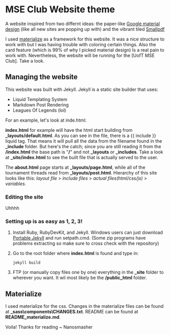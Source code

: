MSE Club Website theme
======================

A website inspired from two differnt ideas: the paper-like [Google material design](https://www.google.com/design/spec/material-design/introduction.html) (like all new sites are popping up with) and the vibrant tiled [Smallpdf](http://smallpdf.com)

I used [materialize](http://materializecss.com) as a framework for this website. It was a nice structure to work with but I was having trouble with coloring certain things. Also the card feature (which is 99% of why I picked material design) Is a real pain to work with. Nevertheless, the website will be running for the [UofT MSE Club]. Take a look.

Managing the website
--------------------

This website was built with Jekyll. Jekyll is a static site builder that uses:

 - Liquid Templating System
 - Markdown Post Rendering
 - Leagues Of Legends (lol)

For an example, let's look at inde.html:

**index.html** for example will have the html start building from **_layouts/default.html**. As you can see in the file, there is a {{ include }} liquid tag. That means it will pull all the data from the filename found in the **_include** folder. But here's the catch; since you are still reading it from the **/index.html** the base path is "**/**" and not **_layouts** or **_includes**. Take a look at **_site/index.html** to see the built file that is actually served to the user.

The **about.html** page starts at **_layouts/page.html**, while all of the tournament threads read from **_layouts/post.html**. Hierarchy of this site looks like this: *layout file* > *include files* > *actual files(html/css/js)* > *variables*.

### Editing the site

Uhhhh

### Setting up is as easy as 1, 2, 3!

 1. Install Ruby, RubyDevKit, and Jekyll. Windows users can just download [Portable Jekyll](https://github.com/madhur/PortableJekyll/releases) and run setpath.cmd. (Some zip programs have problems extracting so make sure to cross check with the repository)
 2. Go to the root folder where **index.html** is found and type in:

    ```shell
    jekyll build
    ```
 3. FTP (or manually copy files one by one) everything in the **_site** folder to wherever you want. It wil most likely be the **/public_html** folder.

Materialize
-----------

I used materialize for the css.
Changes in the materialize files can be found at **\_sass\components\CHANGES.txt**.
README can be found at **README_materialize.md**.

Voila! Thanks for reading ~ Nanosmasher
